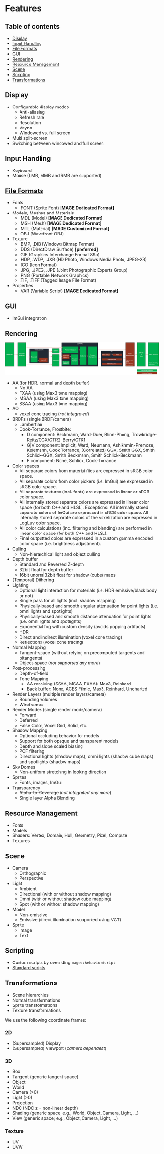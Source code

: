 # Features

## Table of contents
* [Display](#SS-Display)
* [Input Handling](#SS-Input-Handling)
* [File Formats](#SS-File-Formats)
* [GUI](#SS-GUI)
* [Rendering](#SS-Rendering)
* [Resource Management](#SS-Resource-Management)
* [Scene](#SS-Scene)
* [Scripting](#SS-Scripting)
* [Transformations](#SS-Transformations)

## <a name="SS-Display"></a>Display
* Configurable display modes
  * Anti-aliasing
  * Refresh rate
  * Resolution
  * Vsync
  * Windowed vs. full screen
* Multi split-screen
* Switching between windowed and full screen

## <a name="SS-Input-Handling"></a>Input Handling
* Keyboard
* Mouse (LMB, MMB and RMB are supported)

## <a name="SS-File-Formats"></a>[File Formats](https://github.com/matt77hias/MAGE/blob/master/meta/file-formats.md)
* Fonts
  * .FONT (Sprite Font) **[MAGE Dedicated Format]**
* Models, Meshes and Materials
  * .MDL  (Model) **[MAGE Dedicated Format]**
  * .MSH  (Mesh)  **[MAGE Dedicated Format]**
  * .MTL  (Material) **[MAGE Customized Format]**
  * .OBJ  (Wavefront OBJ)
* Texture
  * .BMP, .DIB  (Windows Bitmap Format)
  * .DDS  (DirectDraw Surface) **[preferred]**
  * .GIF  (Graphics Interchange Format 89a)
  * .HDP, .WDP, .JXR  (HD Photo, Windows Media Photo, JPEG-XR)
  * .ICO  (Icon Format)
  * .JPG, .JPEG, .JPE (Joint Photographic Experts Group)
  * .PNG  (Portable Network Graphics)
  * .TIF, .TIFF (Tagged Image File Format)
* Properties
  * .VAR   (Variable Script) **[MAGE Dedicated Format]**

## <a name="SS-GUI"></a>GUI
* ImGui integration

## <a name="SS-Rendering"></a>Rendering

<p align="center"><img src="https://github.com/matt77hias/MAGE-Meta/blob/master/res/Architecture/Pipeline.png"></p>

* AA (for HDR, normal and depth buffer)
  * No AA
  * FXAA (using Max3 tone mapping)
  * MSAA (using Max3 tone mapping)
  * SSAA (using Max3 tone mapping)
* AO
  * voxel cone tracing (*not integrated*)
* BRDFs (single BRDF/camera)
  * Lambertian
  * Cook-Torrance, Frostbite:
     * D component: Beckmann, Ward-Duer, Blinn-Phong, Trowbridge-Reitz/GGX/GTR2, Berry/GTR1
     * G|V component: Implicit, Ward, Neumann, Ashikhmin-Premoze, Kelemann, Cook Torrance, (Correlated) GGX, Smith GGX, Smith Schlick-GGX, Smith Beckmann, Smith Schlick-Beckmann
     * F component: None, Schlick, Cook-Torrance
* Color spaces
  * All separate colors from material files are expressed in sRGB color space.
  * All separate colors from color pickers (i.e. ImGui) are expressed in sRGB color space.
  * All separate textures (incl. fonts) are expressed in linear or sRGB color space.
  * All internally stored separate colors are expressed in linear color space (for both C++ and HLSL).
    Exceptions: All internally stored separate colors of ImGui are expressed in sRGB color space. 
    All internally stored separate colors of the voxelization are expressed in LogLuv color space.
  * All color calculations (inc. filtering and blending) are performed in linear color space (for both C++ and HLSL).
  * Final outputted colors are expressed in a custom gamma encoded color space (i.e. brightness adjustment).
* Culling
  * Non-hierarchical light and object culling
* Depth buffer
  * Standard and Reversed Z-depth
  * 32bit float for depth buffer
  * 16bit unorm|32bit float for shadow (cube) maps
* (Temporal) Dithering
* Lighting
  * Optional light interaction for materials (i.e. HDR emissive/black body or not)
  * Single pass for all lights (incl. shadow mapping)
  * Physically-based and smooth angular attenuation for point lights (i.e. omni lights and spotlights)
  * Physically-based and smooth distance attenuation for point lights (i.e. omni lights and spotlights)
  * Exponential fog with custom density (avoids popping artifacts)
  * HDR
  * Direct and indirect illumination (voxel cone tracing)
  * Reflections (voxel cone tracing)
* Normal Mapping
  * Tangent-space (without relying on precomputed tangents and bitangents)
  * ~~Object-space~~ (*not supported any more*)
* Post-processing
  * Depth-of-field
  * Tone Mapping
    * AA resolving (SSAA, MSAA, FXAA): Max3, Reinhard
    * Back buffer: None, ACES Filmic, Max3, Reinhard, Uncharted
* Render Layers (multiple render layers/camera)
  * Bounding volumes
  * Wireframes
* Render Modes (single render mode/camera)
  * Forward
  * Deferred
  * False Color, Voxel Grid, Solid, etc.
* Shadow Mapping
  * Optional occluding behavior for models
  * Support for both opaque and transparent models
  * Depth and slope scaled biasing
  * PCF filtering
  * Directional lights (shadow maps), omni lights (shadow cube maps) and spotlights (shadow maps)
* Sky Domes
  * Non-uniform stretching in looking direction
* Sprites
  * Fonts, images, ImGui
* Transparency
  * ~~Alpha-to-Coverage~~ (*not integrated any more*)
  * Single layer Alpha Blending

## <a name="SS-Resource-Management"></a>Resource Management
* Fonts
* Models
* Shaders: Vertex, Domain, Hull, Geometry, Pixel, Compute
* Textures

## <a name="SS-Scene"></a>Scene
* Camera
  * Orthographic
  * Perspective
* Light
  * Ambient
  * Directional (with or without shadow mapping)
  * Omni (with or without shadow cube mapping)
  * Spot (with or without shadow mapping)
* Model
  * Non-emissive
  * Emissive (direct illumination supported using VCT)
* Sprite
  * Image
  * Text
  
## <a name="SS-Scripting"></a>Scripting
* Custom scripts by overriding `mage::BehaviorScript`
* [Standard scripts](standard-scripts.md)

## <a name="SS-Transformations"></a>Transformations
* Scene hierarchies
* Normal transformations
* Sprite transformations
* Texture transformations

We use the following coordinate frames:

### 2D
* (Supersampled) Display
* (Supersampled) Viewport (*camera dependent*)

### 3D
* Box
* Tangent (generic tangent space)
* Object
* World
* Camera (>0)
* Light (>0)
* Projection
* NDC (NDC z = non-linear depth)
* Shading (generic space; e.g., World, Object, Camera, Light, ...)
* View (generic space; e.g., Object, Camera, Light, ...)

### Texture
* UV
* UVW

